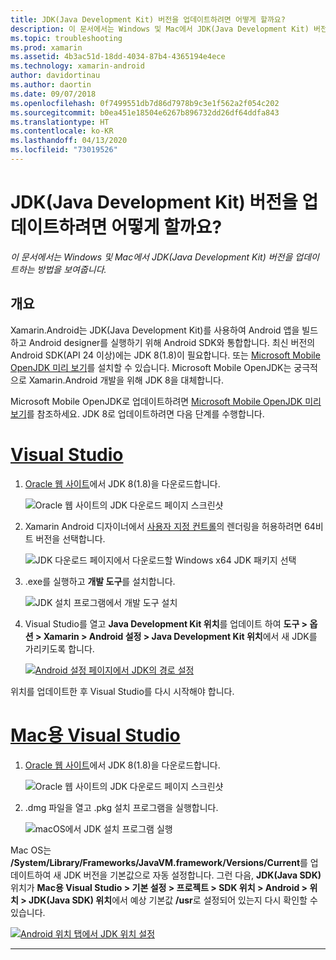 ```yaml
---
title: JDK(Java Development Kit) 버전을 업데이트하려면 어떻게 할까요?
description: 이 문서에서는 Windows 및 Mac에서 JDK(Java Development Kit) 버전을 업데이트하는 방법을 보여줍니다.
ms.topic: troubleshooting
ms.prod: xamarin
ms.assetid: 4b3ac51d-18dd-4034-87b4-4365194e4ece
ms.technology: xamarin-android
author: davidortinau
ms.author: daortin
ms.date: 09/07/2018
ms.openlocfilehash: 0f7499551db7d86d7978b9c3e1f562a2f054c202
ms.sourcegitcommit: b0ea451e18504e6267b896732dd26df64ddfa843
ms.translationtype: HT
ms.contentlocale: ko-KR
ms.lasthandoff: 04/13/2020
ms.locfileid: "73019526"
---
```

# <a name="how-do-i-update-the-java-development-kit-jdk-version"></a>JDK(Java Development Kit) 버전을 업데이트하려면 어떻게 할까요?

_이 문서에서는 Windows 및 Mac에서 JDK(Java Development Kit) 버전을 업데이트하는 방법을 보여줍니다._

## <a name="overview"></a>개요

Xamarin.Android는 JDK(Java Development Kit)를 사용하여 Android 앱을 빌드하고 Android designer를 실행하기 위해 Android SDK와 통합합니다. 최신 버전의 Android SDK(API 24 이상)에는 JDK 8(1.8)이 필요합니다. 또는 [Microsoft Mobile OpenJDK 미리 보기](~/android/get-started/installation/openjdk.md)를 설치할 수 있습니다. Microsoft Mobile OpenJDK는 궁극적으로 Xamarin.Android 개발을 위해 JDK 8을 대체합니다.

Microsoft Mobile OpenJDK로 업데이트하려면 [Microsoft Mobile OpenJDK 미리 보기](~/android/get-started/installation/openjdk.md)를 참조하세요. JDK 8로 업데이트하려면 다음 단계를 수행합니다.

# <a name="visual-studio"></a>[Visual Studio](#tab/windows)

1. [Oracle 웹 사이트](https://www.oracle.com/technetwork/java/javase/downloads/index.html)에서 JDK 8(1.8)을 다운로드합니다.

    ![Oracle 웹 사이트의 JDK 다운로드 페이지 스크린샷](update-jdk-images/image1.png)

2. Xamarin Android 디자이너에서 [사용자 지정 컨트롤](https://github.com/xamarin/release-notes-archive/blob/master/release-notes/vs/xamarin.vs_4/xamarin.vs_4.2/index.md#androiddesignercustomcontrols)의 렌더링을 허용하려면 64비트 버전을 선택합니다.

    ![JDK 다운로드 페이지에서 다운로드할 Windows x64 JDK 패키지 선택](update-jdk-images/image2.png)

3. .exe를 실행하고 **개발 도구**를 설치합니다.

    ![JDK 설치 프로그램에서 개발 도구 설치](update-jdk-images/image3.png)

4. Visual Studio를 열고 **Java Development Kit 위치**를 업데이트 하여 **도구 > 옵션 > Xamarin > Android 설정 > Java Development Kit 위치**에서 새 JDK를 가리키도록 합니다.

    [![Android 설정 페이지에서 JDK의 경로 설정](update-jdk-images/image4-sml.png)](update-jdk-images/image4.png#lightbox)

위치를 업데이트한 후 Visual Studio를 다시 시작해야 합니다.

# <a name="visual-studio-for-mac"></a>[Mac용 Visual Studio](#tab/macos)

1. [Oracle 웹 사이트](https://www.oracle.com/technetwork/java/javase/downloads/index.html)에서 JDK 8(1.8)을 다운로드합니다.

    ![Oracle 웹 사이트의 JDK 다운로드 페이지 스크린샷](update-jdk-images/image1.png)

2. .dmg 파일을 열고 .pkg 설치 프로그램을 실행합니다.

    ![macOS에서 JDK 설치 프로그램 실행](update-jdk-images/image5.png)

Mac OS는 **/System/Library/Frameworks/JavaVM.framework/Versions/Current**를 업데이트하여 새 JDK 버전을 기본값으로 자동 설정합니다. 그런 다음, **JDK(Java SDK)** 위치가 **Mac용 Visual Studio > 기본 설정 > 프로젝트 > SDK 위치 > Android > 위치 > JDK(Java SDK) 위치**에서 예상 기본값 **/usr**로 설정되어 있는지 다시 확인할 수 있습니다.

[![Android 위치 탭에서 JDK 위치 설정](update-jdk-images/image6-sml.png)](update-jdk-images/image6.png#lightbox)

-----
